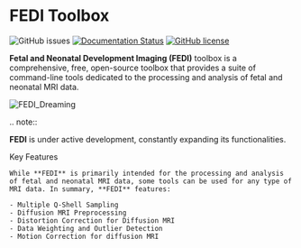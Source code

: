 #  FEDI Toolbox

![GitHub issues](https://img.shields.io/github/issues/FEDIToolbox/FEDI)
[![Documentation Status](https://readthedocs.org/projects/fedi/badge/?version=latest)](https://fedi.readthedocs.io/en/latest/)
[![GitHub license](https://img.shields.io/github/license/FEDIToolbox/FEDI)](https://github.com/FEDIToolbox/FEDI/blob/main/LICENSE)


**Fetal and Neonatal Development Imaging (FEDI)** toolbox is a comprehensive, free, open-source toolbox that provides a suite of command-line tools dedicated to the processing and analysis of fetal and neonatal MRI data.


![FEDI_Dreaming](https://github.com/FEDIToolbox/FEDI/assets/20087558/754a9d42-858f-4445-b25c-98354903f34a)



.. note::

   **FEDI** is under active development, constantly expanding its functionalities.

Key Features
~~~~~~~~~~~~
While **FEDI** is primarily intended for the processing and analysis of fetal and neonatal MRI data, some tools can be used for any type of MRI data. In summary, **FEDI** features:

- Multiple Q-Shell Sampling
- Diffusion MRI Preprocessing
- Distortion Correction for Diffusion MRI
- Data Weighting and Outlier Detection
- Motion Correction for diffusion MRI
